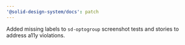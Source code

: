 ```yaml
---
'@solid-design-system/docs': patch
---
```


Added missing labels to `sd-optogroup` screenshot tests and stories to address a11y violations.
